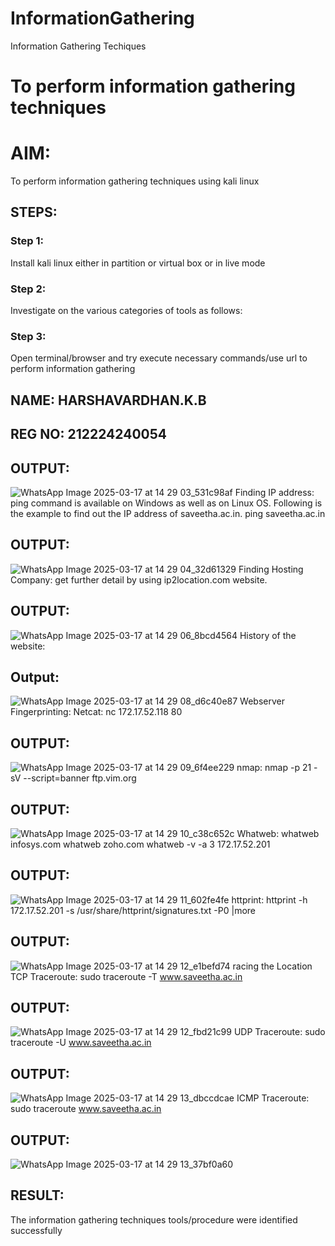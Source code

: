 # InformationGathering
Information Gathering Techiques

# To perform information gathering techniques

# AIM:

To perform information gathering techniques using kali linux 

## STEPS:

### Step 1:

Install kali linux either in partition or virtual box or in live mode

### Step 2:

Investigate on the various categories of tools as follows:

### Step 3:
Open terminal/browser and try execute necessary commands/use url to perform information gathering
## NAME: HARSHAVARDHAN.K.B
## REG NO: 212224240054
## OUTPUT:
![WhatsApp Image 2025-03-17 at 14 29 03_531c98af](https://github.com/user-attachments/assets/2ba98462-6165-4d86-b926-63ba8a14f286)
Finding IP address:
ping command is available on Windows as well as on Linux OS. Following is the example to find out the IP address of saveetha.ac.in.
ping saveetha.ac.in
## OUTPUT:
![WhatsApp Image 2025-03-17 at 14 29 04_32d61329](https://github.com/user-attachments/assets/e8a6c469-fa5a-4fe9-8e56-343dd5a13a5f)
Finding Hosting Company:
get further detail by using ip2location.com website.
## OUTPUT:
![WhatsApp Image 2025-03-17 at 14 29 06_8bcd4564](https://github.com/user-attachments/assets/d997001b-c3b0-4733-9d39-020466177946)
History of the website:
## Output:
![WhatsApp Image 2025-03-17 at 14 29 08_d6c40e87](https://github.com/user-attachments/assets/68340ebc-66fb-44a7-b431-798c08cc84fa)
Webserver Fingerprinting:
Netcat: nc 172.17.52.118 80
## OUTPUT:
![WhatsApp Image 2025-03-17 at 14 29 09_6f4ee229](https://github.com/user-attachments/assets/07dff701-b6ec-4730-8f29-e6db06cd1aac)
nmap:
nmap -p 21 -sV --script=banner ftp.vim.org
## OUTPUT:
![WhatsApp Image 2025-03-17 at 14 29 10_c38c652c](https://github.com/user-attachments/assets/332e875e-9a3d-4ac7-a0f2-252c399379ab)
Whatweb:
whatweb infosys.com
whatweb zoho.com
whatweb -v -a 3 172.17.52.201
## OUTPUT:
![WhatsApp Image 2025-03-17 at 14 29 11_602fe4fe](https://github.com/user-attachments/assets/32d2bfd0-46fa-43e3-9df0-ad7e59f37ae2)
httprint:
httprint -h 172.17.52.201 -s /usr/share/httprint/signatures.txt -P0 |more
## OUTPUT:
![WhatsApp Image 2025-03-17 at 14 29 12_e1befd74](https://github.com/user-attachments/assets/7ce1cfb3-7ec2-4a6b-b0cf-41fc502b11a6)
racing the Location
TCP Traceroute:
sudo traceroute -T www.saveetha.ac.in
## OUTPUT:
![WhatsApp Image 2025-03-17 at 14 29 12_fbd21c99](https://github.com/user-attachments/assets/691af299-5fcb-4b21-8d7d-4cf838aa62a5)
UDP Traceroute:
sudo traceroute -U www.saveetha.ac.in
## OUTPUT:
![WhatsApp Image 2025-03-17 at 14 29 13_dbccdcae](https://github.com/user-attachments/assets/f41fe2d6-f76c-4ca3-9bb8-5073f7808ee5)
ICMP Traceroute:
sudo traceroute www.saveetha.ac.in
## OUTPUT:
![WhatsApp Image 2025-03-17 at 14 29 13_37bf0a60](https://github.com/user-attachments/assets/cb8b4157-5e9e-40eb-a553-85d2bff25fad)
## RESULT:
The information gathering techniques tools/procedure were  identified successfully
